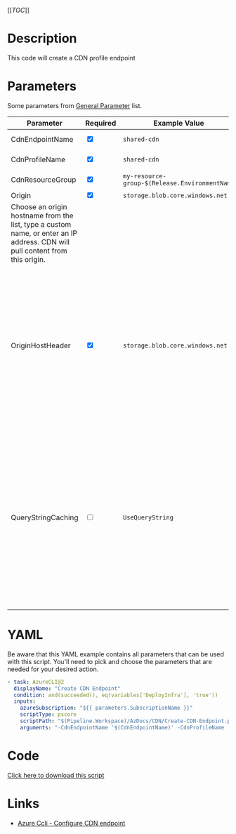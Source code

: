 [[_TOC_]]

# Description

This code will create a CDN profile endpoint

# Parameters

Some parameters from [General Parameter](/Azure/Azure-CLI-Snippets) list.

| Parameter                                         | Required                        | Example Value                                  | Description                                                                                                                                                                                                               |
| ------------------------------------------------- | ------------------------------- | ---------------------------------------------- | ------------------------------------------------------------------------------------------------------------------------------------------------------------------------------------------------------------------------- |
| CdnEndpointName                                    | <input type="checkbox" checked> | `shared-cdn`                                   | The name of the cdn endpoint.                                                                                                                                                       |
| CdnProfileName                                     | <input type="checkbox" checked> | `shared-cdn`                                   | The name of the cdn profile name.                                                                                                                                   |
| CdnResourceGroup                                  | <input type="checkbox" checked> | `my-resource-group-$(Release.EnvironmentName`  | The name of the resource group.                                                                                                                                   |
| Origin                                             | <input type="checkbox" checked> | `storage.blob.core.windows.net`                | 
Choose an origin hostname from the list, type a custom name, or enter an IP address. CDN will pull content from this origin.                                                                                                                                 |
| OriginHostHeader                                   | <input type="checkbox" checked> | `storage.blob.core.windows.net` | The host header value sent to the origin with each request. If you leave this blank, the request hostname determines this value. Azure CDN origins, such as Web Apps, Blob Storage, and Cloud Services, require this host header value to match the origin hostname by default.                                                                                                                                |
| QueryStringCaching                                 | <input type="checkbox">         | `UseQueryString`                               | This sets how the CDN treats cacheable objects when the request URL contains query strings. This option has no effect when caching is turned off for the asset. This setting doesn't modify query string values sent back to the origin. Options are currently :  `BypassCashing`, `IgnoreQueryString` `NotSet`, `UseQueryString`                                                                                                                         |

# YAML

Be aware that this YAML example contains all parameters that can be used with this script. You'll need to pick and choose the parameters that are needed for your desired action.

```yaml
- task: AzureCLI@2
  displayName: "Create CDN Endpoint"
  condition: and(succeeded(), eq(variables['DeployInfra'], 'true'))
  inputs:
    azureSubscription: "${{ parameters.SubscriptionName }}"
    scriptType: pscore
    scriptPath: "$(Pipeline.Workspace)/AzDocs/CDN/Create-CDN-Endpoint.ps1"
    arguments: "-CdnEndpointName '$(CdnEndpointName)' -CdnProfileName '$(CdnProfileName)' -CdnResourceGroup '$(CdnResourceGroup)' -Origin '$(Origin)' -OriginHostHeader '$(OriginHostHeader)' -QueryStringCashing '$(QueryStringCashing)'"
```

# Code

[Click here to download this script](../../../../src/CDN/CDN/Create-CDN-Endpoint.ps1)

# Links

- [Azure Ccli - Configure CDN endpoint](https://docs.microsoft.com/nl-nl/cli/azure/cdn/endpoint?view=azure-cli-latest#az-cdn-endpoint-create)
